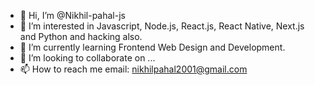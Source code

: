 - 👋 Hi, I’m @Nikhil-pahal-js
- 👀 I’m interested in Javascript, Node.js, React.js, React Native, Next.js and Python and hacking also.
- 🌱 I’m currently learning Frontend Web Design and Development.
- 💞️ I’m looking to collaborate on ... 
- 📫 How to reach me email: nikhilpahal2001@gmail.com
<!---
Nikhil-pahal-js/Nikhil-pahal-js is a ✨ special ✨ repository because its `README.md` (this file) appears on your GitHub profile.
You can click the Preview link to take a look at your changes.
--->
